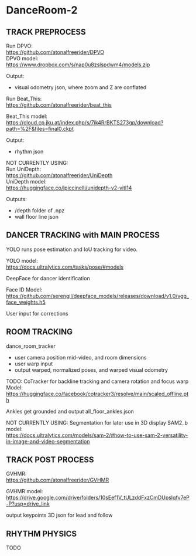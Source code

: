 # DanceRoom-2

## TRACK PREPROCESS

Run DPVO:  
https://github.com/atonalfreerider/DPVO  
DPVO model:  
https://www.dropbox.com/s/nap0u8zslspdwm4/models.zip

Output:
- visual odometry json, where zoom and Z are conflated

Run Beat_This:  
https://github.com/atonalfreerider/beat_this

Beat_This model:  
https://cloud.cp.jku.at/index.php/s/7ik4RrBKTS273gp/download?path=%2F&files=final0.ckpt

Output:
- rhythm json

NOT CURRENTLY USING:  
Run UniDepth:  
https://github.com/atonalfreerider/UniDepth  
UniDepth model:  
https://huggingface.co/lpiccinelli/unidepth-v2-vitl14

Outputs:
- /depth folder of .npz
- wall floor line json


## DANCER TRACKING with MAIN PROCESS

YOLO runs pose estimation and IoU tracking for video.

YOLO model:  
https://docs.ultralytics.com/tasks/pose/#models


DeepFace for dancer identification

Face ID Model:  
https://github.com/serengil/deepface_models/releases/download/v1.0/vgg_face_weights.h5

User input for corrections  

## ROOM TRACKING

dance_room_tracker
- user camera position mid-video, and room dimensions
- user warp input
- output warped, normalized poses, and warped visual odometry

TODO: CoTracker for backline tracking and camera rotation and focus warp
Model:  
https://huggingface.co/facebook/cotracker3/resolve/main/scaled_offline.pth

Ankles get grounded and output all_floor_ankles.json

NOT CURRENTLY USING: 
Segmentation for later use in 3D display
SAM2_b model:  
https://docs.ultralytics.com/models/sam-2/#how-to-use-sam-2-versatility-in-image-and-video-segmentation

## TRACK POST PROCESS

GVHMR:  
https://github.com/atonalfreerider/GVHMR

GVHMR model:  
https://drive.google.com/drive/folders/10sEef1V_tULzddFxzCmDUpsIqfv7eP-P?usp=drive_link

output keypoints 3D json for lead and follow  


## RHYTHM PHYSICS

TODO


